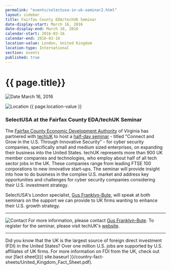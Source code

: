```yaml
---
permalink: "events/selectusa-in-uk-seminar2.html"
layout: sidebar
title: Fairfax County EDA/techUK Seminar
date-display-start: March 16, 2016
date-display-end: March 16, 2016
calendar-start: 2016-03-16
calendar-end: 2016-03-16
location-value: London, United Kingdom
location-type: International
section: events
published: true
---
```


# {{ page.title}}

![Date](https://google.github.io/material-design-icons/action/svg/design/ic_event_24px.svg "Date") March 16, 2016

![Location](http://google.github.io/material-design-icons/social/svg/design/ic_location_city_24px.svg "Location") {{ page.location-value }}

### SelectUSA at the Fairfax County EDA/techUK Seminar

The <a target="_blank" href="http://www.fairfaxcountyeda.org/">Fairfax County Economic Development Authority</a> of Virginia has partnered with <a target="_blank" href="http://www.techuk.org/">techUK</a> to host a <a target="_blank" href="http://www.techuk.org/events/seminar/item/7180-connect-and-grow-in-the-us-through-innovative-security">half-day seminar</a> - titled "Connect and Grow in the U.S. Through Innovative Security" - for cyber security companies, specifically small and medium sized enterprises, on expanding their business into the United States. techUK represents more than 900 UK member companies and technologies, who employ about half of all tech sector jobs in the UK. These companies range from leading FTSE 100 corporations to new innovative start-ups. The seminar will provide insight into how to do business in the complex U.S. market and address key opportunities and challenges for cyber security companies considering their U.S. investment strategy. 

SelectUSA's London specialist, [Gus Franklyn-Bute](mailto:gus.franklynbute@trade.gov?Subject=SelectUSA%20at%20the%20Fairfax%20County/techUK%20Seminar%20-%20Inquiry), will speak at both seminars on the support we can provide to UK firms wanting to enhance their U.S. growth strategy.

---

![Contact](https://google.github.io/material-design-icons/action/svg/design/ic_question_answer_24px.svg "Contact") For more information, please contact [Gus Franklyn-Bute](mailto:gus.franklynbute@trade.gov?Subject=SelectUSA%20at%20the%20Fairfax%20County/techUK%20Seminar%20-%20Inquiry). To register for the seminar, please visit techUK's <a target="_blank" href="http://www.techuk.org/events/seminar/item/7180-connect-and-grow-in-the-us-through-innovative-security">website</a>.

---

Did you know that the UK is the largest source of foreign direct investment (FDI) in the United States? Over one million U.S. jobs are supported by U.S. affiliates of UK firms. For more information on FDI from the UK, check out our [fact sheet]({{ site.baseurl }}/country-fact-sheets/United_Kingdom_Fact_Sheet.pdf).
